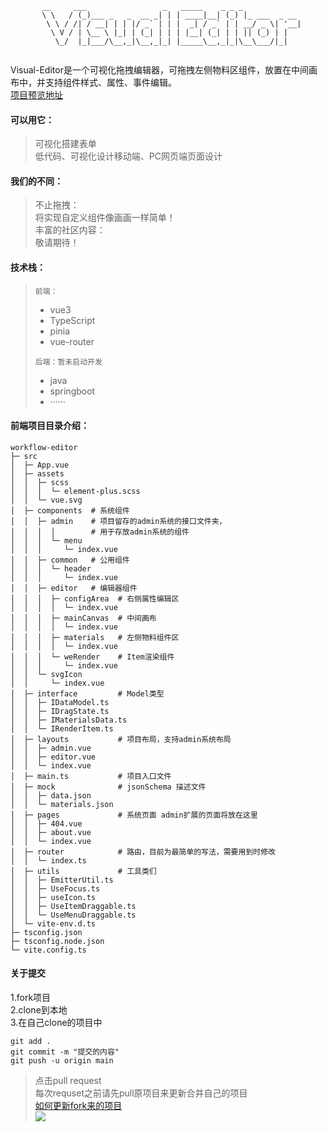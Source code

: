 ```
       __     ___                 _   _____    _ _ _             
       \ \   / (_)___ _   _  __ _| | | ____|__| (_) |_ ___  _ __ 
        \ \ / /| / __| | | |/ _` | | |  _| / _` | | __/ _ \| '__|
         \ V / | \__ \ |_| | (_| | | | |__| (_| | | || (_) | |   
          \_/  |_|___/\__,_|\__,_|_| |_____\__,_|_|\__\___/|_|   
                                                           

```
Visual-Editor是一个可视化拖拽编辑器，可拖拽左侧物料区组件，放置在中间画布中，并支持组件样式、属性、事件编辑。<br/>
<a href="http://anyapp.run:3000/#/editor">项目预览地址</a> <br/>
#### 可以用它：
> 可视化搭建表单<br/>
> 低代码、可视化设计移动端、PC网页端页面设计<br/>

#### 我们的不同：<br/>
> 不止拖拽：<br/>
> 将实现自定义组件像画画一样简单！<br/>
> 丰富的社区内容：<br/>
> 敬请期待！

#### 技术栈：<br/>
> `前端：`
> - vue3
> - TypeScript
> - pinia
> - vue-router <br/>
>
>`后端：暂未启动开发`<br/>
> - java
> - springboot
> - ······

#### 前端项目目录介绍：
```
workflow-editor
├─ src
│  ├─ App.vue
│  ├─ assets
│  │  ├─ scss
│  │  │  └─ element-plus.scss
│  │  └─ vue.svg
│  ├─ components  # 系统组件
│  │  ├─ admin    # 项目留存的admin系统的接口文件夹，
│  │  │  │        # 用于存放admin系统的组件
│  │  │  └─ menu
│  │  │     └─ index.vue
│  │  ├─ common   # 公用组件
│  │  │  └─ header
│  │  │     └─ index.vue
│  │  ├─ editor   # 编辑器组件
│  │  │  ├─ configArea  # 右侧属性编辑区
│  │  │  │  └─ index.vue
│  │  │  ├─ mainCanvas  # 中间画布
│  │  │  │  └─ index.vue
│  │  │  ├─ materials   # 左侧物料组件区
│  │  │  │  └─ index.vue
│  │  │  └─ weRender    # Item渲染组件
│  │  │     └─ index.vue
│  │  └─ svgIcon
│  │     └─ index.vue
│  ├─ interface         # Model类型
│  │  ├─ IDataModel.ts
│  │  ├─ IDragState.ts
│  │  ├─ IMaterialsData.ts
│  │  └─ IRenderItem.ts
│  ├─ layouts           # 项目布局，支持admin系统布局
│  │  ├─ admin.vue
│  │  ├─ editor.vue
│  │  └─ index.vue
│  ├─ main.ts           # 项目入口文件
│  ├─ mock              # jsonSchema 描述文件
│  │  ├─ data.json
│  │  └─ materials.json
│  ├─ pages             # 系统页面 admin扩展的页面将放在这里
│  │  ├─ 404.vue
│  │  ├─ about.vue
│  │  └─ index.vue
│  ├─ router            # 路由，目前为最简单的写法，需要用到时修改
│  │  └─ index.ts
│  ├─ utils             # 工具类们
│  │  ├─ EmitterUtil.ts
│  │  ├─ UseFocus.ts
│  │  ├─ useIcon.ts
│  │  ├─ UseItemDraggable.ts
│  │  └─ UseMenuDraggable.ts
│  └─ vite-env.d.ts
├─ tsconfig.json
├─ tsconfig.node.json
└─ vite.config.ts

```
#### 关于提交
1.fork项目<br/>
2.clone到本地<br/>
3.在自己clone的项目中<br/>
```
git add .
git commit -m "提交的内容"
git push -u origin main
```
> 点击pull request<br/>
> 每次requset之前请先pull原项目来更新合并自己的项目<br/>
> <a href="https://blog.csdn.net/JavaMonsterr/article/details/125930855">如何更新fork来的项目</a><br/>
> <img src="https://img-blog.csdnimg.cn/img_convert/e4b7a36f176ad0c4cba3a9bc982a50b2.png"/>
